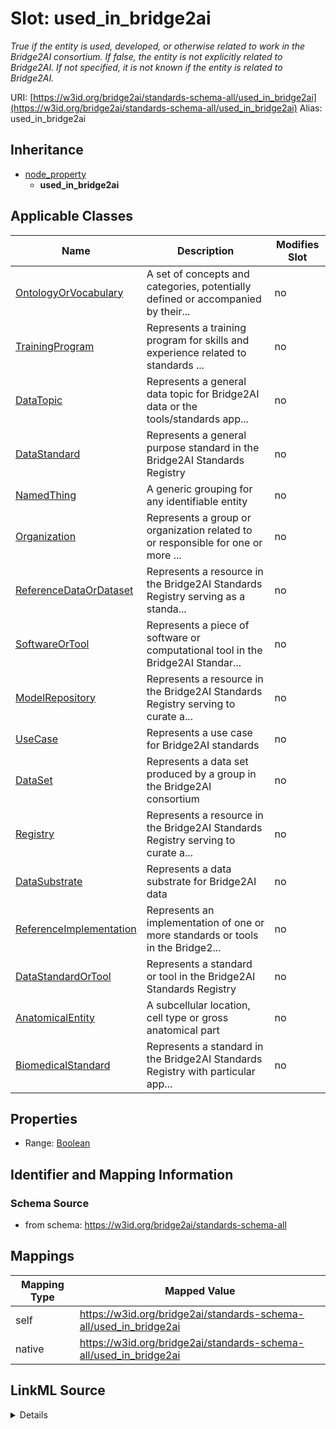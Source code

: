 

# Slot: used_in_bridge2ai 


_True if the entity is used, developed, or otherwise related to work in the Bridge2AI consortium. If false, the entity is not explicitly related to Bridge2AI. If not specified, it is not known if the entity is related to Bridge2AI._





URI: [https://w3id.org/bridge2ai/standards-schema-all/used_in_bridge2ai](https://w3id.org/bridge2ai/standards-schema-all/used_in_bridge2ai)
Alias: used_in_bridge2ai


## Inheritance

* [node_property](node_property.md)
    * **used_in_bridge2ai**






## Applicable Classes

| Name | Description | Modifies Slot |
| --- | --- | --- |
| [OntologyOrVocabulary](OntologyOrVocabulary.md) | A set of concepts and categories, potentially defined or accompanied by their... |  no  |
| [TrainingProgram](TrainingProgram.md) | Represents a training program for skills and experience related to standards ... |  no  |
| [DataTopic](DataTopic.md) | Represents a general data topic for Bridge2AI data or the tools/standards app... |  no  |
| [DataStandard](DataStandard.md) | Represents a general purpose standard in the Bridge2AI Standards Registry |  no  |
| [NamedThing](NamedThing.md) | A generic grouping for any identifiable entity |  no  |
| [Organization](Organization.md) | Represents a group or organization related to or responsible for one or more ... |  no  |
| [ReferenceDataOrDataset](ReferenceDataOrDataset.md) | Represents a resource in the Bridge2AI Standards Registry serving as a standa... |  no  |
| [SoftwareOrTool](SoftwareOrTool.md) | Represents a piece of software or computational tool in the Bridge2AI Standar... |  no  |
| [ModelRepository](ModelRepository.md) | Represents a resource in the Bridge2AI Standards Registry serving to curate a... |  no  |
| [UseCase](UseCase.md) | Represents a use case for Bridge2AI standards |  no  |
| [DataSet](DataSet.md) | Represents a data set produced by a group in the Bridge2AI consortium |  no  |
| [Registry](Registry.md) | Represents a resource in the Bridge2AI Standards Registry serving to curate a... |  no  |
| [DataSubstrate](DataSubstrate.md) | Represents a data substrate for Bridge2AI data |  no  |
| [ReferenceImplementation](ReferenceImplementation.md) | Represents an implementation of one or more standards or tools in the Bridge2... |  no  |
| [DataStandardOrTool](DataStandardOrTool.md) | Represents a standard or tool in the Bridge2AI Standards Registry |  no  |
| [AnatomicalEntity](AnatomicalEntity.md) | A subcellular location, cell type or gross anatomical part |  no  |
| [BiomedicalStandard](BiomedicalStandard.md) | Represents a standard in the Bridge2AI Standards Registry with particular app... |  no  |







## Properties

* Range: [Boolean](Boolean.md)





## Identifier and Mapping Information







### Schema Source


* from schema: https://w3id.org/bridge2ai/standards-schema-all




## Mappings

| Mapping Type | Mapped Value |
| ---  | ---  |
| self | https://w3id.org/bridge2ai/standards-schema-all/used_in_bridge2ai |
| native | https://w3id.org/bridge2ai/standards-schema-all/used_in_bridge2ai |




## LinkML Source

<details>
```yaml
name: used_in_bridge2ai
description: True if the entity is used, developed, or otherwise related to work in
  the Bridge2AI consortium. If false, the entity is not explicitly related to Bridge2AI.
  If not specified, it is not known if the entity is related to Bridge2AI.
from_schema: https://w3id.org/bridge2ai/standards-schema-all
rank: 1000
is_a: node_property
domain: NamedThing
alias: used_in_bridge2ai
domain_of:
- NamedThing
range: boolean

```
</details>